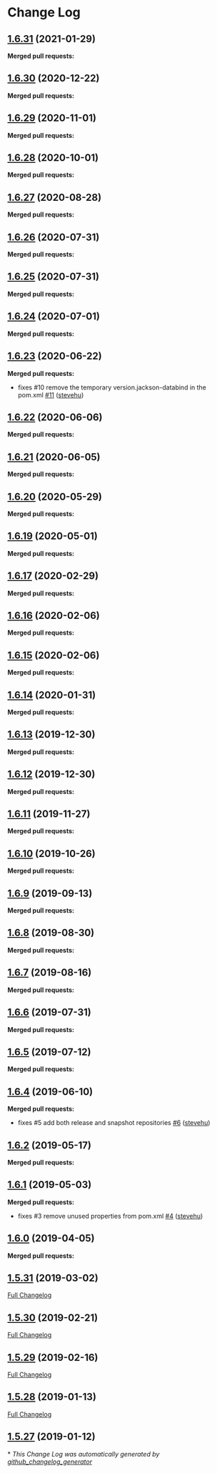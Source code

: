 # Change Log

## [1.6.31](https://github.com/networknt/light-tram-kafka/tree/1.6.31) (2021-01-29)


**Merged pull requests:**


## [1.6.30](https://github.com/networknt/light-tram-kafka/tree/1.6.30) (2020-12-22)


**Merged pull requests:**


## [1.6.29](https://github.com/networknt/light-tram-kafka/tree/1.6.29) (2020-11-01)


**Merged pull requests:**


## [1.6.28](https://github.com/networknt/light-tram-kafka/tree/1.6.28) (2020-10-01)


**Merged pull requests:**


## [1.6.27](https://github.com/networknt/light-tram-kafka/tree/1.6.27) (2020-08-28)


**Merged pull requests:**


## [1.6.26](https://github.com/networknt/light-tram-kafka/tree/1.6.26) (2020-07-31)


**Merged pull requests:**


## [1.6.25](https://github.com/networknt/light-tram-kafka/tree/1.6.25) (2020-07-31)


**Merged pull requests:**




## [1.6.24](https://github.com/networknt/light-tram-kafka/tree/1.6.24) (2020-07-01)


**Merged pull requests:**


## [1.6.23](https://github.com/networknt/light-tram-kafka/tree/1.6.23) (2020-06-22)


**Merged pull requests:**


- fixes \#10 remove the temporary version.jackson-databind in the pom.xml [\#11](https://github.com/networknt/light-tram-kafka/pull/11) ([stevehu](https://github.com/stevehu))
## [1.6.22](https://github.com/networknt/light-tram-kafka/tree/1.6.22) (2020-06-06)


**Merged pull requests:**


## [1.6.21](https://github.com/networknt/light-tram-kafka/tree/1.6.21) (2020-06-05)


**Merged pull requests:**


## [1.6.20](https://github.com/networknt/light-tram-kafka/tree/1.6.20) (2020-05-29)


**Merged pull requests:**




## [1.6.19](https://github.com/networknt/light-tram-kafka/tree/1.6.19) (2020-05-01)


**Merged pull requests:**


## [1.6.17](https://github.com/networknt/light-tram-kafka/tree/1.6.17) (2020-02-29)


**Merged pull requests:**




## [1.6.16](https://github.com/networknt/light-tram-kafka/tree/1.6.16) (2020-02-06)


**Merged pull requests:**


## [1.6.15](https://github.com/networknt/light-tram-kafka/tree/1.6.15) (2020-02-06)


**Merged pull requests:**




## [1.6.14](https://github.com/networknt/light-tram-kafka/tree/1.6.14) (2020-01-31)


**Merged pull requests:**


## [1.6.13](https://github.com/networknt/light-tram-kafka/tree/1.6.13) (2019-12-30)


**Merged pull requests:**




## [1.6.12](https://github.com/networknt/light-tram-kafka/tree/1.6.12) (2019-12-30)


**Merged pull requests:**




## [1.6.11](https://github.com/networknt/light-tram-kafka/tree/1.6.11) (2019-11-27)


**Merged pull requests:**


## [1.6.10](https://github.com/networknt/light-tram-kafka/tree/1.6.10) (2019-10-26)


**Merged pull requests:**


## [1.6.9](https://github.com/networknt/light-tram-kafka/tree/1.6.9) (2019-09-13)


**Merged pull requests:**




## [1.6.8](https://github.com/networknt/light-tram-kafka/tree/1.6.8) (2019-08-30)


**Merged pull requests:**




## [1.6.7](https://github.com/networknt/light-tram-kafka/tree/1.6.7) (2019-08-16)


**Merged pull requests:**




## [1.6.6](https://github.com/networknt/light-tram-kafka/tree/1.6.6) (2019-07-31)


**Merged pull requests:**




## [1.6.5](https://github.com/networknt/light-tram-kafka/tree/1.6.5) (2019-07-12)


**Merged pull requests:**


## [1.6.4](https://github.com/networknt/light-tram-kafka/tree/1.6.4) (2019-06-10)


**Merged pull requests:**


- fixes \#5 add both release and snapshot repositories [\#6](https://github.com/networknt/light-tram-kafka/pull/6) ([stevehu](https://github.com/stevehu))
## [1.6.2](https://github.com/networknt/light-tram-kafka/tree/1.6.2) (2019-05-17)


**Merged pull requests:**


## [1.6.1](https://github.com/networknt/light-tram-kafka/tree/1.6.1) (2019-05-03)


**Merged pull requests:**


- fixes \#3 remove unused properties from pom.xml [\#4](https://github.com/networknt/light-tram-kafka/pull/4) ([stevehu](https://github.com/stevehu))
## [1.6.0](https://github.com/networknt/light-tram-kafka/tree/1.6.0) (2019-04-05)


**Merged pull requests:**


## [1.5.31](https://github.com/networknt/light-tram-kafka/tree/1.5.31) (2019-03-02)
[Full Changelog](https://github.com/networknt/light-tram-kafka/compare/1.5.30...1.5.31)

## [1.5.30](https://github.com/networknt/light-tram-kafka/tree/1.5.30) (2019-02-21)
[Full Changelog](https://github.com/networknt/light-tram-kafka/compare/1.5.29...1.5.30)

## [1.5.29](https://github.com/networknt/light-tram-kafka/tree/1.5.29) (2019-02-16)
[Full Changelog](https://github.com/networknt/light-tram-kafka/compare/1.5.28...1.5.29)

## [1.5.28](https://github.com/networknt/light-tram-kafka/tree/1.5.28) (2019-01-13)
[Full Changelog](https://github.com/networknt/light-tram-kafka/compare/1.5.27...1.5.28)

## [1.5.27](https://github.com/networknt/light-tram-kafka/tree/1.5.27) (2019-01-12)


\* *This Change Log was automatically generated by [github_changelog_generator](https://github.com/skywinder/Github-Changelog-Generator)*

